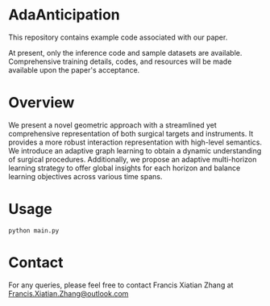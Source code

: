 # AdaAnticipation

This repository contains example code associated with our paper. 

At present, only the inference code and sample datasets are available. Comprehensive training details, codes, and resources will be made available upon the paper's acceptance.

# Overview
We present a novel geometric approach with a streamlined yet comprehensive representation of both surgical targets and instruments. It provides a more robust interaction representation with high-level semantics. We introduce an adaptive graph learning to obtain a dynamic understanding of surgical procedures. Additionally, we propose an adaptive multi-horizon learning strategy to offer global insights for each horizon and balance learning objectives across various time spans. 
# Usage
```
python main.py
```
# Contact
For any queries, please feel free to contact Francis Xiatian Zhang at Francis.Xiatian.Zhang@outlook.com
